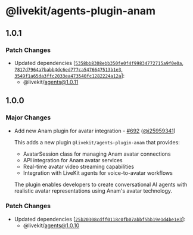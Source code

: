 # @livekit/agents-plugin-anam

## 1.0.1

### Patch Changes

- Updated dependencies [[`5358bb8308ebb350fe0f4f99834772715a9f0e0a`](https://github.com/livekit/agents-js/commit/5358bb8308ebb350fe0f4f99834772715a9f0e0a), [`7817d7964a7babb4dc6ed777ca5476647513b1e3`](https://github.com/livekit/agents-js/commit/7817d7964a7babb4dc6ed777ca5476647513b1e3), [`3549f1a65da3ffc2033ea473540fc1282224a12a`](https://github.com/livekit/agents-js/commit/3549f1a65da3ffc2033ea473540fc1282224a12a)]:
  - @livekit/agents@1.0.11

## 1.0.0

### Major Changes

- Add new Anam plugin for avatar integration - [#692](https://github.com/livekit/agents-js/pull/692) ([@i25959341](https://github.com/i25959341))

  This adds a new plugin `@livekit/agents-plugin-anam` that provides:

  - AvatarSession class for managing Anam avatar connections
  - API integration for Anam avatar services
  - Real-time avatar video streaming capabilities
  - Integration with LiveKit agents for voice-to-avatar workflows

  The plugin enables developers to create conversational AI agents with realistic avatar representations using Anam's avatar technology.

### Patch Changes

- Updated dependencies [[`25b20308cdff0118c0fb07abbf5bb19e1d4be1e3`](https://github.com/livekit/agents-js/commit/25b20308cdff0118c0fb07abbf5bb19e1d4be1e3)]:
  - @livekit/agents@1.0.10
